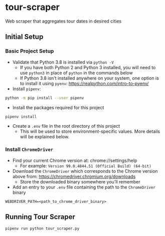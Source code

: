 # tour-scraper
Web scraper that aggregates tour dates in desired cities

## Initial Setup

### Basic Project Setup

* Validate that Python 3.8 is installed via `python -V`
  * If you have both Python 2 and Python 3 installed, you will need to use `python3` in place of `python` in the commands below
  * If Python 3.8 isn't installed anywhere on your system, one option is to install it using `pyenv`: https://realpython.com/intro-to-pyenv/
* Install `pipenv`:
```bash
python -m pip install --user pipenv
```
* Install the packages required for this project
```
pipenv install
```
* Create a `.env` file in the root directory of this project
  * This will be used to store environment-specific values. More details will be explained below.

### Install `ChromeDriver`

* Find your current Chrome version at: chrome://settings/help
  * For example: `Version 99.0.4844.51 (Official Build) (64-bit)`
* Download the `ChromeDriver` which corresponds to the Chrome version above from: https://chromedriver.chromium.org/downloads
  * Store the downloaded binary somewhere you'll remember
* Add an entry to your `.env` file containing the path to the `ChromeDriver` binary
```
WEBDRIVER_PATH=<path_to_chrome_driver_binary>
```


## Running Tour Scraper

```bash
pipenv run python tour_scraper.py
```
